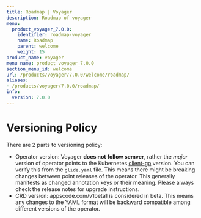 ```yaml
---
title: Roadmap | Voyager
description: Roadmap of voyager
menu:
  product_voyager_7.0.0:
    identifier: roadmap-voyager
    name: Roadmap
    parent: welcome
    weight: 15
product_name: voyager
menu_name: product_voyager_7.0.0
section_menu_id: welcome
url: /products/voyager/7.0.0/welcome/roadmap/
aliases:
- /products/voyager/7.0.0/roadmap/
info:
  version: 7.0.0
---
```


# Versioning Policy

There are 2 parts to versioning policy:

 - Operator version: Voyager __does not follow semver__, rather the _major_ version of operator points to the
Kubernetes [client-go](https://github.com/kubernetes/client-go#branches-and-tags) version. You can verify this
from the `glide.yaml` file. This means there might be breaking changes between point releases of the operator.
This generally manifests as changed annotation keys or their meaning.
Please always check the release notes for upgrade instructions.
 - CRD version: appscode.com/v1beta1 is considered in beta. This means any changes to the YAML format will be backward
compatible among different versions of the operator.
